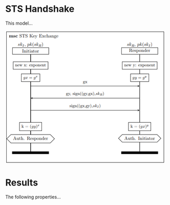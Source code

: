 
# STS Handshake

This model...

![MSC of ...](/msc/msc_sts.png)

# Results

The following properties...

